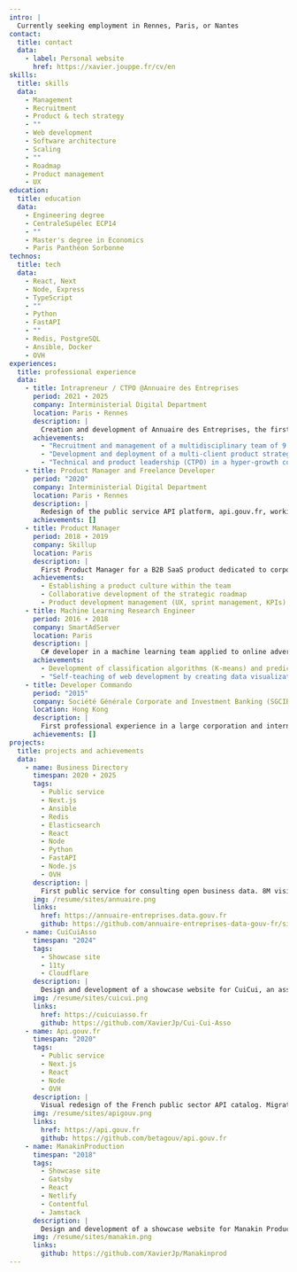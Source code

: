 ```yaml
---
intro: |
  Currently seeking employment in Rennes, Paris, or Nantes
contact:
  title: contact
  data:
    - label: Personal website
      href: https://xavier.jouppe.fr/cv/en
skills:
  title: skills
  data:
    - Management
    - Recruitment
    - Product & tech strategy
    - ""
    - Web development
    - Software architecture
    - Scaling
    - ""
    - Roadmap
    - Product management
    - UX
education:
  title: education
  data:
    - Engineering degree
    - CentraleSupélec ECP14
    - ""
    - Master's degree in Economics
    - Paris Panthéon Sorbonne
technos:
  title: tech
  data:
    - React, Next
    - Node, Express
    - TypeScript
    - ""
    - Python
    - FastAPI
    - ""
    - Redis, PostgreSQL
    - Ansible, Docker
    - OVH
experiences:
  title: professional experience
  data:
    - title: Intrapreneur / CTPO @Annuaire des Entreprises
      period: 2021 ∙ 2025
      company: Interministerial Digital Department
      location: Paris ∙ Rennes
      description: |
        Creation and development of Annuaire des Entreprises, the first public site for business data (8M visits, 150M requests in January 2025). Finding sponsors within the administration, strategy design and execution, scaling:
      achievements:
        - "Recruitment and management of a multidisciplinary team of 9 people (business development, SEO, designer, developers)"
        - "Development and deployment of a multi-client product strategy: public website for businesses and citizens, SaaS for public officials, open API for developers"
        - "Technical and product leadership (CTPO) in a hyper-growth context with increasing security constraints. Infrastructure scalability challenges, application performance optimization, and security compliance"
    - title: Product Manager and Freelance Developer
      period: "2020"
      company: Interministerial Digital Department
      location: Paris ∙ Rennes
      description: |
        Redesign of the public service API platform, api.gouv.fr, working with a UX designer
      achievements: []
    - title: Product Manager
      period: 2018 ∙ 2019
      company: Skillup
      location: Paris
      description: |
        First Product Manager for a B2B SaaS product dedicated to corporate training
      achievements:
        - Establishing a product culture within the team
        - Collaborative development of the strategic roadmap
        - Product development management (UX, sprint management, KPIs)
    - title: Machine Learning Research Engineer
      period: 2016 ∙ 2018
      company: SmartAdServer
      location: Paris
      description: |
        C# developer in a machine learning team applied to online advertising:
      achievements:
        - Development of classification algorithms (K-means) and prediction algorithms (gradient descent)
        - "Self-teaching of web development by creating data visualization tools (React, D3.js)"
    - title: Developer Commando
      period: "2015"
      company: Société Générale Corporate and Investment Banking (SGCIB)
      location: Hong Kong
      description: |
        First professional experience in a large corporation and international setting. Development of tools for the middle office (VB.NET, C#, Python)
      achievements: []
projects:
  title: projects and achievements
  data:
    - name: Business Directory
      timespan: 2020 ∙ 2025
      tags:
        - Public service
        - Next.js
        - Ansible
        - Redis
        - Elasticsearch
        - React
        - Node
        - Python
        - FastAPI
        - Node.js
        - OVH
      description: |
        First public service for consulting open business data. 8M visits and 150M monthly requests in 2025. Hosted on dedicated OVH servers across multiple regions.
      img: /resume/sites/annuaire.png
      links:
        href: https://annuaire-entreprises.data.gouv.fr
        github: https://github.com/annuaire-entreprises-data-gouv-fr/site
    - name: CuiCuiAsso
      timespan: "2024"
      tags:
        - Showcase site
        - 11ty
        - Cloudflare
      description: |
        Design and development of a showcase website for CuiCui, an association publishing fanzines about wildlife in Brittany.
      img: /resume/sites/cuicui.png
      links:
        href: https://cuicuiasso.fr
        github: https://github.com/XavierJp/Cui-Cui-Asso
    - name: Api.gouv.fr
      timespan: "2020"
      tags:
        - Public service
        - Next.js
        - React
        - Node
        - OVH
      description: |
        Visual redesign of the French public sector API catalog. Migration from a Jekyll showcase site to React/Next.js
      img: /resume/sites/apigouv.png
      links:
        href: https://api.gouv.fr
        github: https://github.com/betagouv/api.gouv.fr
    - name: ManakinProduction
      timespan: "2018"
      tags:
        - Showcase site
        - Gatsby
        - React
        - Netlify
        - Contentful
        - Jamstack
      description: |
        Design and development of a showcase website for Manakin Production, a production company for artistic projects in the performing arts. This site is no longer online.
      img: /resume/sites/manakin.png
      links:
        github: https://github.com/XavierJp/Manakinprod
---
```


<!-- You can add any additional markdown content here if needed -->
